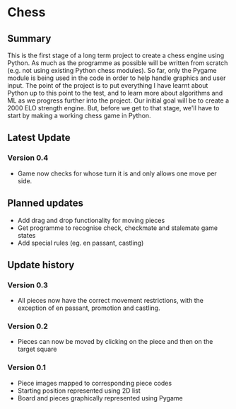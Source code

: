 # Chess
## Summary 
This is the first stage of a long term project to create a chess engine using Python. As much as the programme as possible will be written from scratch (e.g. not using 
existing Python chess modules). So far, only the Pygame module is being used in the code in order to help handle graphics and user input. The point of the 
project is to put everything I have learnt about Python up to this point to the test, and to learn more about algorithms and ML as we progress further into
the project. Our initial goal will be to create a 2000 ELO strength engine. But, before we get to that stage, we'll have to start by making a 
working chess game in Python.
## Latest Update
### Version 0.4
* Game now checks for whose turn it is and only allows one move per side.
## Planned updates
* Add drag and drop functionality for moving pieces
* Get programme to recognise check, checkmate and stalemate game states
* Add special rules (eg. en passant, castling)
## Update history
### Version 0.3
* All pieces now have the correct movement restrictions, with the exception of en passant, promotion and castling.
### Version 0.2
* Pieces can now be moved by clicking on the piece and then on the target square
### Version 0.1
* Piece images mapped to corresponding piece codes
* Starting position represented using 2D list 
* Board and pieces graphically represented using Pygame